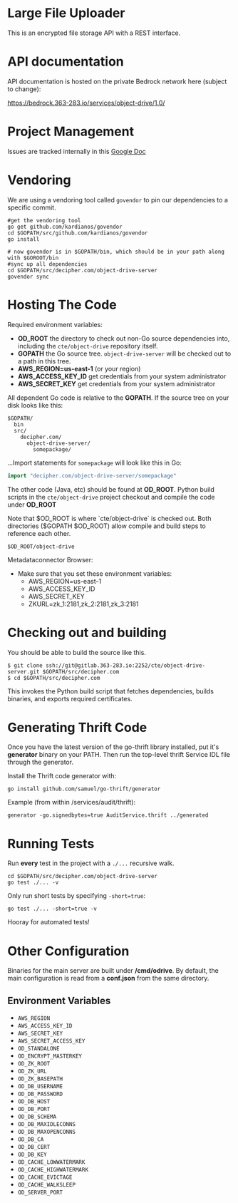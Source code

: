 # Large File Uploader
This is an encrypted file storage API with a REST interface.

# API documentation



API documentation is hosted on the private Bedrock network here (subject to change):

https://bedrock.363-283.io/services/object-drive/1.0/

# Project Management

Issues are tracked internally in this [Google Doc](https://docs.google.com/spreadsheets/d/1Eiuu8uH6O6_uPtz6icOgLof3JYExhPDo9RelJDFsDeA/edit#gid=538633894)

# Vendoring

We are using a vendoring tool called `govendor` to pin our dependencies to a specific commit.

```
#get the vendoring tool
go get github.com/kardianos/govendor
cd $GOPATH/src/github.com/kardianos/govendor
go install

# now govendor is in $GOPATH/bin, which should be in your path along with $GOROOT/bin
#sync up all dependencies
cd $GOPATH/src/decipher.com/object-drive-server
govendor sync
```

# Hosting The Code

Required environment variables:
* **OD_ROOT** the directory to check out non-Go source dependencies into, including
  the `cte/object-drive` repository itself.
* **GOPATH** the Go source tree. `object-drive-server` will be checked out to
  a path in this tree.
* **AWS_REGION=us-east-1**  (or your region)
* **AWS_ACCESS_KEY_ID**  get credentials from your system administrator
* **AWS_SECRET_KEY** get credentials from your system administrator

All dependent Go code is relative to the **GOPATH**. If the source tree on your
disk looks like this:

```
$GOPATH/
  bin
  src/
    decipher.com/
      object-drive-server/
        somepackage/
```

...Import statements for `somepackage` will look like this in Go:

```go
import "decipher.com/object-drive-server/somepackage"
```


The other code (Java, etc) should be found at **OD_ROOT**. Python build scripts
in the `cte/object-drive` project checkout and compile the code under **OD_ROOT**

Note that $OD_ROOT is where `cte/object-drive` is checked out.
Both directories ($GOPATH $OD_ROOT) allow compile and build steps
to reference each other.

```
$OD_ROOT/object-drive
```

Metadataconnector Browser:

* Make sure that you set these environment variables:
  * AWS_REGION=us-east-1
  * AWS_ACCESS_KEY_ID
  * AWS_SECRET_KEY
  * ZKURL=zk_1:2181,zk_2:2181,zk_3:2181

# Checking out and building

You should be able to build the source like this.

```
$ git clone ssh://git@gitlab.363-283.io:2252/cte/object-drive-server.git $GOPATH/src/decipher.com
$ cd $GOPATH/src/decipher.com
```

This invokes the Python build script that fetches dependencies, builds binaries,
and exports required certificates.

# Generating Thrift Code

Once you have the latest version of the go-thrift library installed, put it's
**generator** binary on your PATH. Then run the top-level thrift Service IDL
file through the generator.

Install the Thrift code generator with:

```
go install github.com/samuel/go-thrift/generator
```

Example (from within /services/audit/thrift):

```
generator -go.signedbytes=true AuditService.thrift ../generated
```

# Running Tests

Run **every** test in the project with a `./...` recursive walk.

```
cd $GOPATH/src/decipher.com/object-drive-server
go test ./... -v
```

Only run short tests by specifying `-short=true`:

```
go test ./... -short=true -v
```

Hooray for automated tests!

# Other Configuration

Binaries for the main server are built under **/cmd/odrive**. By default,
the main configuration is read from a **conf.json** from the same directory.

## Environment Variables

* `AWS_REGION`
* `AWS_ACCESS_KEY_ID`
* `AWS_SECRET_KEY`
* `AWS_SECRET_ACCESS_KEY`
* `OD_STANDALONE`
* `OD_ENCRYPT_MASTERKEY`
* `OD_ZK_ROOT`
* `OD_ZK_URL`
* `OD_ZK_BASEPATH`
* `OD_DB_USERNAME`
* `OD_DB_PASSWORD`
* `OD_DB_HOST`
* `OD_DB_PORT`
* `OD_DB_SCHEMA`
* `OD_DB_MAXIDLECONNS`
* `OD_DB_MAXOPENCONNS`
* `OD_DB_CA`
* `OD_DB_CERT`
* `OD_DB_KEY`
* `OD_CACHE_LOWWATERMARK`
* `OD_CACHE_HIGHWATERMARK`
* `OD_CACHE_EVICTAGE`
* `OD_CACHE_WALKSLEEP`
* `OD_SERVER_PORT`


